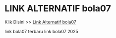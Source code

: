 # LINK ALTERNATIF bola07

Klik Disini >> <a href="https://linksto.pages.dev/">Link Alternatif bola07 </a>

link bola07 terbaru
link bola07 2025